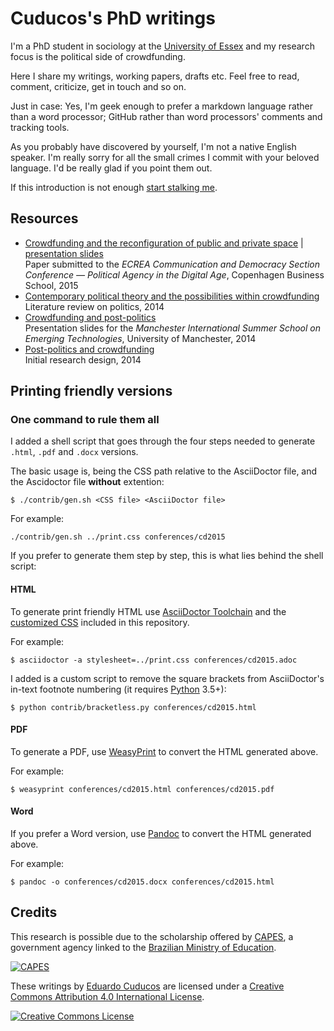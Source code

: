 # Cuducos's PhD writings 

I'm a PhD student in sociology at the [University of Essex](https://www.essex.ac.uk/) and my research focus is the political side of crowdfunding.

Here I share my writings, working papers, drafts etc. Feel free to read, comment, criticize, get in touch and so on.

Just in case: Yes, I'm geek enough to prefer a markdown language rather than a word processor; GitHub rather than word processors' comments and tracking tools.

As you probably have discovered by yourself, I'm not a native English speaker. I'm really sorry for all the small crimes I commit with your beloved language. I'd be really glad if you point them out.

If this introduction is not enough [start stalking me](http://cuducos.me).

## Resources

* [Crowdfunding and the reconfiguration of public and private space](conferences/cd2015.adoc) | [presentation slides](http://www.slideshare.net/cuducos/crowdfunding-and-the-reconfiguration-of-public-and-private-space)<br>
Paper submitted to the _ECREA Communication and Democracy Section Conference — Political Agency in the Digital Age_, Copenhagen Business School, 2015
* [Contemporary political theory and the possibilities within crowdfunding](research-design/politics.adoc)<br>
Literature review on politics, 2014
* [Crowdfunding and post-politics](http://www.slideshare.net/cuducos/s24b-goncalves-20140610)<br>
Presentation slides for the _Manchester International Summer School on Emerging Technologies_, University of Manchester, 2014
* [Post-politics and crowdfunding](research-design/research-design.adoc)<br>
Initial research design, 2014

## Printing friendly versions

### One command to rule them all

I added a shell script that goes through the four steps needed to generate `.html`, `.pdf` and `.docx` versions.

The basic usage is, being the CSS path relative to the AsciiDoctor file, and the Ascidoctor file **without** extention:

```console
$ ./contrib/gen.sh <CSS file> <AsciiDoctor file>
```

For example:

```console
./contrib/gen.sh ../print.css conferences/cd2015
```

If you prefer to generate them step by step, this is what lies behind the shell script:

#### HTML

To generate print friendly HTML use [AsciiDoctor Toolchain](http://asciidoctor.org/docs/install-toolchain/) and the [customized CSS](print.css) included in this repository.

For example:

```console
$ asciidoctor -a stylesheet=../print.css conferences/cd2015.adoc
```

I added is a custom script to remove the square brackets from AsciiDoctor's in-text footnote numbering (it requires [Python](https://python.org/) 3.5+):

```console
$ python contrib/bracketless.py conferences/cd2015.html
```

#### PDF

To generate a PDF, use [WeasyPrint](http://weasyprint.org/) to convert the HTML generated above.

For example:

```console
$ weasyprint conferences/cd2015.html conferences/cd2015.pdf
```

#### Word

If you prefer a Word version, use [Pandoc](http://johnmacfarlane.net/pandoc/) to convert the HTML generated above.

For example:

```console
$ pandoc -o conferences/cd2015.docx conferences/cd2015.html
```

## Credits

This research is possible due to the scholarship offered by [CAPES](http://capes.gov.br/), a government agency linked to the [Brazilian Ministry of Education](http://mec.gov.br).

[![CAPES](http://www.capes.gov.br/images/logo-capes.png)](http://www.capes.gov.br/)

These writings by [Eduardo Cuducos](http://cuducos.me/) are licensed under a [Creative Commons Attribution 4.0 International License](http://creativecommons.org/licenses/by/4.0/).

[![Creative Commons License](https://i.creativecommons.org/l/by/4.0/88x31.png)](http://creativecommons.org/licenses/by/4)
